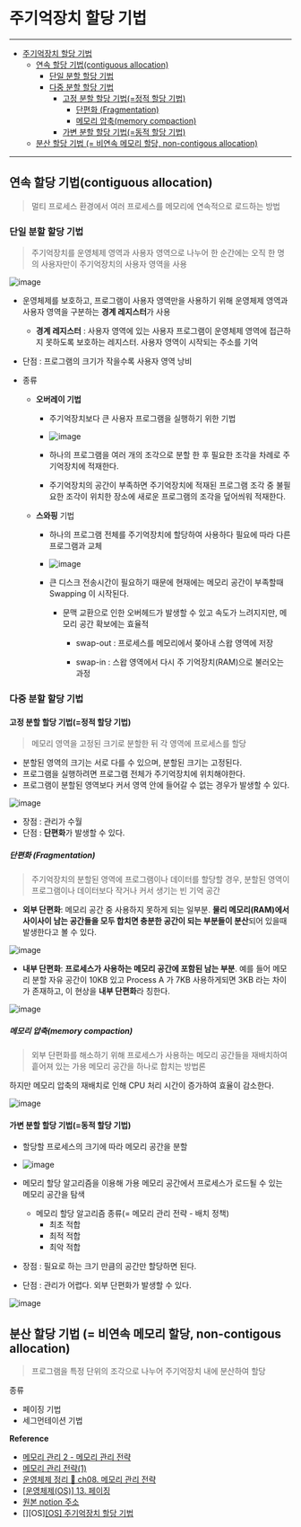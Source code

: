 # 주기억장치 할당 기법

---

- [주기억장치 할당 기법](#주기억장치-할당-기법)
  - [연속 할당 기법(contiguous allocation)](#연속-할당-기법contiguous-allocation)
    - [단일 분할 할당 기법](#단일-분할-할당-기법)
    - [다중 분할 할당 기법](#다중-분할-할당-기법)
      - [고정 분할 할당 기법(=정적 할당 기법)](#고정-분할-할당-기법정적-할당-기법)
        - [단편화 (Fragmentation)](#단편화-fragmentation)
        - [메모리 압축(memory compaction)](#메모리-압축memory-compaction)
      - [가변 분할 할당 기법(=동적 할당 기법)](#가변-분할-할당-기법동적-할당-기법)
  - [분산 할당 기법 (= 비연속 메모리 할당, non-contigous allocation)](#분산-할당-기법--비연속-메모리-할당-non-contigous-allocation)


---

## 연속 할당 기법(contiguous allocation)

>  멀티 프로세스 환경에서 여러 프로세스를 메모리에 연속적으로 로드하는 방법

### 단일 분할 할당 기법

>  주기억장치를 운영체제 영역과 사용자 영역으로 나누어 한 순간에는 오직 한 명의 사용자만이 주기억장치의 사용자 영역을 사용

![image](https://github.com/user-attachments/assets/d61c6820-c43d-4a11-91b7-80f35fa507e6)

- 운영체제를 보호하고, 프로그램이 사용자 영역만을 사용하기 위해 운영체제 영역과 사용자 영역을 구분하는 **경계 레지스터**가 사용

  - **경계 레지스터** : 사용자 영역에 있는 사용자 프로그램이 운영체제 영역에 접근하지 못하도록 보호하는 레지스터. 사용자 영역이 시작되는 주소를 기억

- 단점 : 프로그램의 크기가 작을수록 사용자 영역 낭비

- 종류

  - **오버레이 기법**
    - 주기억장치보다 큰 사용자 프로그램을 실행하기 위한 기법

    - ![image](https://github.com/user-attachments/assets/27b288a1-1211-4855-ab83-1133ecfe312d)

    - 하나의 프로그램을 여러 개의 조각으로 분할 한 후 필요한 조각을 차례로 주기억장치에 적재한다.

    - 주기억장치의 공간이 부족하면 주기억장치에 적재된 프로그램 조각 중 불필요한 조각이 위치한 장소에 새로운 프로그램의 조각을 덮어씌워 적재한다.

  - **스와핑** 기법
    - 하나의 프로그램 전체를 주기억장치에 할당하여 사용하다 필요에 따라 다른 프로그램과 교체
    - ![image](https://github.com/user-attachments/assets/0dcfa2eb-c2a0-449d-a751-292fd9349977)
    - 큰 디스크 전송시간이 필요하기 때문에 현재에는 메모리 공간이 부족할때 Swapping 이 시작된다.

      - 문맥 교환으로 인한 오버헤드가 발생할 수 있고 속도가 느려지지만, 메모리 공간 확보에는 효율적

        - swap-out : 프로세스를 메모리에서 쫒아내 스왑 영역에 저장

        - swap-in : 스왑 영역에서 다시 주 기억장치(RAM)으로 불러오는 과정

### 다중 분할 할당 기법

#### 고정 분할 할당 기법(=정적 할당 기법)

>  메모리 영역을 고정된 크기로 분할한 뒤 각 영역에 프로세스를 할당

- 분할된 영역의 크기는 서로 다를 수 있으며, 분할된 크기는 고정된다.
- 프로그램을 실행하려면 프로그램 전체가 주기억장치에 위치해야한다.
- 프로그램이 분할된 영역보다 커서 영역 안에 들어갈 수 없는 경우가 발생할 수 있다.

![image](https://github.com/user-attachments/assets/aa612442-e368-4ff3-a3c5-6c6ba0aeb526)

-   장점 : 관리가 수월
-   단점 : **단편화**가 발생할 수 있다.

##### 단편화 (Fragmentation)

> 주기억장치의 분할된 영역에 프로그램이나 데이터를 할당할 경우, 분할된 영역이 프로그램이나 데이터보다 작거나 커서 생기는 빈 기억 공간

-   **외부 단편화**: 메모리 공간 중 사용하지 못하게 되는 일부분. **물리 메모리(RAM)에서 사이사이 남는 공간들을 모두 합치면 충분한 공간이 되는 부분들이 분산**되어 있을때 발생한다고 볼 수 있다.

![image](https://github.com/user-attachments/assets/31ccbd09-413f-4059-a8a0-19d1bcb538c1)

-   **내부 단편화**: **프로세스가 사용하는 메모리 공간에 포함된 남는 부분**. 예를 들어 메모리 분할 자유 공간이 10KB 있고 Process A 가 7KB 사용하게되면 3KB 라는 차이가 존재하고, 이 현상을 **내부 단편화**라 칭한다.

![image](https://github.com/user-attachments/assets/cb545212-843a-4395-8014-dcfbdc210689)

##### 메모리 압축(memory compaction)

> 외부 단편화를 해소하기 위해 프로세스가 사용하는 메모리 공간들을 재배치하여 흩어져 있는 가용 메모리 공간을 하나로 합치는 방법론

하지만 메모리 압축의 재배치로 인해 CPU 처리 시간이 증가하여 효율이 감소한다.

![image](https://github.com/user-attachments/assets/62412462-eb8e-40a3-932f-6dfc0f7798a6)

#### 가변 분할 할당 기법(=동적 할당 기법)

- 할당할 프로세스의 크기에 따라 메모리 공간을 분할
- ![image](https://github.com/user-attachments/assets/bb0dbb6d-3e16-4c4d-abb9-b9bb0aa6564f)
- 메모리 할당 알고리즘을 이용해 가용 메모리 공간에서 프로세스가 로드될 수 있는 메모리 공간을 탐색
  - 메모리 할당 알고리즘 종류(= 메모리 관리 전략 - 배치 정책)
    - 최초 적합
    - 최적 적합
    - 최악 적합


-   장점 : 필요로 하는 크기 만큼의 공간만 할당하면 된다.
-   단점 : 관리가 어렵다. 외부 단편화가 발생할 수 있다.

![image](https://github.com/user-attachments/assets/b76da283-411b-4532-88d8-4572d1dada86)

## 분산 할당 기법 (= 비연속 메모리 할당, non-contigous allocation)

> 프로그램을 특정 단위의 조각으로 나누어 주기억장치 내에 분산하여 할당

종류

- 페이징 기법
- 세그먼테이션 기법

**Reference**

-   [메모리 관리 2 - 메모리 관리 전략](https://gamedevlog.tistory.com/84)
-   [메모리 관리 전략(1)](https://dduddublog.tistory.com/28)
-   [운영체제 정리 🦖 ch08. 메모리 관리 전략](https://aerocode.net/389)
-   [[운영체제(OS)] 13. 페이징](https://velog.io/@codemcd/%EC%9A%B4%EC%98%81%EC%B2%B4%EC%A0%9COS-13.-%ED%8E%98%EC%9D%B4%EC%A7%95)
-   [원본 notion 주소](https://chemical-dive-e41.notion.site/8670b6f6f5614effa03413d3cd398826)
-   [][OS][[OS] 주기억장치 할당 기법](https://velog.io/@szlee/OS-%EC%A3%BC%EA%B8%B0%EC%96%B5%EC%9E%A5%EC%B9%98-%ED%95%A0%EB%8B%B9-%EA%B8%B0%EB%B2%95)


